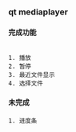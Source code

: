 ### qt mediaplayer


#### 完成功能
```shell 

1. 播放 
2. 暂停
3. 最近文件显示
4. 选择文件

```

#### 未完成
```
1. 进度条
```
